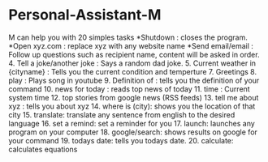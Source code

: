 # Personal-Assistant-M
  M can help you with 20 simples tasks
   *Shutdown : closes the program.
   *Open xyz.com : replace xyz with any website name
   *Send email/email : Follow up questions such as recipient name, content will be asked in order.
        4. Tell a joke/another joke : Says a random dad joke.
        5. Current weather in {cityname} : Tells you the current condition and temperture
        7. Greetings
        8. play  : Plays song in youtube
        9. Definition of : tells you the definition of your command
        10. news for today : reads top news of today
        11. time : Current system time
        12. top stories from google news (RSS feeds)
        13. tell me about xyz : tells you about xyz
        14. where is (city): shows you the location of that city
        15. translate: translate any sentence from english to the desired language
        16. set a remind: set a reminder for you
        17. launch: launches any program on your computer
        18. google/search: shows results on google for your command
        19. todays date: tells you todays date.
        20. calculate: calculates equations
      
